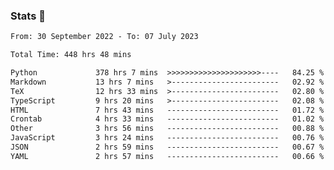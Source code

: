 ### Stats 👋
<!--START_SECTION:waka-->

```txt
From: 30 September 2022 - To: 07 July 2023

Total Time: 448 hrs 48 mins

Python             378 hrs 7 mins  >>>>>>>>>>>>>>>>>>>>>----   84.25 %
Markdown           13 hrs 7 mins   >------------------------   02.92 %
TeX                12 hrs 33 mins  >------------------------   02.80 %
TypeScript         9 hrs 20 mins   >------------------------   02.08 %
HTML               7 hrs 43 mins   -------------------------   01.72 %
Crontab            4 hrs 33 mins   -------------------------   01.02 %
Other              3 hrs 56 mins   -------------------------   00.88 %
JavaScript         3 hrs 24 mins   -------------------------   00.76 %
JSON               2 hrs 59 mins   -------------------------   00.67 %
YAML               2 hrs 57 mins   -------------------------   00.66 %
```

<!--END_SECTION:waka-->

<!--
**buhaytza2005/buhaytza2005** is a ✨ _special_ ✨ repository because its `README.md` (this file) appears on your GitHub profile.

Here are some ideas to get you started:

- 🔭 I’m currently working on ...
- 🌱 I’m currently learning ...
- 👯 I’m looking to collaborate on ...
- 🤔 I’m looking for help with ...
- 💬 Ask me about ...
- 📫 How to reach me: ...
- 😄 Pronouns: ...
- ⚡ Fun fact: ...
-->



